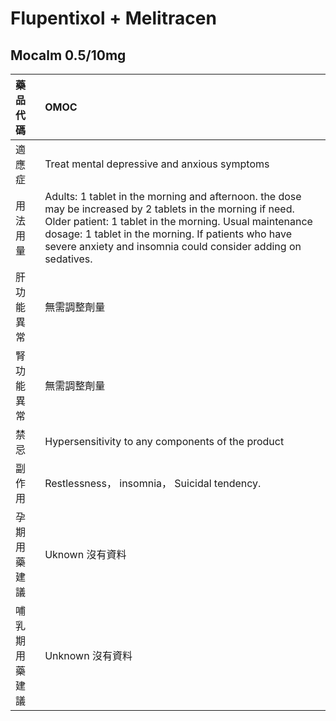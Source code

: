 # Flupentixol + Melitracen

## Mocalm 0.5/10mg

| 藥品代碼       | OMOC                                                                                                                                                                                                                                                                                          |
|:---------------|:----------------------------------------------------------------------------------------------------------------------------------------------------------------------------------------------------------------------------------------------------------------------------------------------|
| 適應症         | Treat mental depressive and anxious symptoms                                                                                                                                                                                                                                                  |
| 用法用量       | Adults: 1 tablet in the morning and afternoon. the dose may be increased by 2 tablets in the morning if need. Older patient: 1 tablet in the morning. Usual maintenance dosage: 1 tablet in the morning. If patients who have severe anxiety and insomnia could consider adding on sedatives. |
| 肝功能異常     | 無需調整劑量                                                                                                                                                                                                                                                                                  |
| 腎功能異常     | 無需調整劑量                                                                                                                                                                                                                                                                                  |
| 禁忌           | Hypersensitivity to any components of the product                                                                                                                                                                                                                                             |
| 副作用         | Restlessness， insomnia， Suicidal tendency.                                                                                                                                                                                                                                                  |
| 孕期用藥建議   | Uknown 沒有資料                                                                                                                                                                                                                                                                               |
| 哺乳期用藥建議 | Unknown 沒有資料                                                                                                                                                                                                                                                                              |

